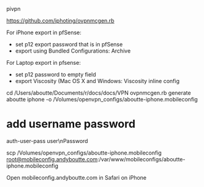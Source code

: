 pivpn


https://github.com/iphoting/ovpnmcgen.rb

For iPhone export in pfSense:
- set p12 export password that is in pfSense
- export using Bundled Configurations: Archive

For Laptop export in pfsense:
- set p12 password to empty field
- export Viscosity (Mac OS X and Windows: Viscosity inline config


cd /Users/aboutte/Documents/r/docs/docs/VPN
ovpnmcgen.rb generate aboutte iphone -o /Volumes/openvpn_configs/aboutte-iphone.mobileconfig

# add username password

<key>auth-user-pass</key>
  <string>user\nPassword</string>

scp /Volumes/openvpn_configs/aboutte-iphone.mobileconfig root@mobileconfig.andyboutte.com:/var/www/mobileconfigs/aboutte-iphone.mobileconfig

Open mobileconfig.andyboutte.com in Safari on iPhone